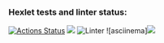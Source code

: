 ### Hexlet tests and linter status:
[![Actions Status](https://github.com/Dddarknight/python-project-lvl1/workflows/hexlet-check/badge.svg)](https://github.com/Dddarknight/python-project-lvl1/actions)
<a href="https://codeclimate.com/github/codeclimate/codeclimate/maintainability"><img src="https://api.codeclimate.com/v1/badges/a99a88d28ad37a79dbf6/maintainability" /></a>
![Linter](https://github.com/Dddarknight/python-project-lvl1/actions/workflows/linter.yml/badge.svg)
![asciinema]<a href="https://asciinema.org/a/Kh2DfWlUbbpyi83FZNFfvGFNI"><img
src="https://asciinema.org/a/Kh2DfWlUbbpyi83FZNFfvGFNI" /></a>                                                              
